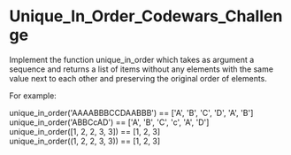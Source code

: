 # Unique_In_Order_Codewars_Challenge
Implement the function unique_in_order which takes as argument a sequence and returns a list of items without any elements with the same value next to each other and preserving the original order of elements.

For example:

unique_in_order('AAAABBBCCDAABBB') == ['A', 'B', 'C', 'D', 'A', 'B']
<br>
unique_in_order('ABBCcAD')         == ['A', 'B', 'C', 'c', 'A', 'D']
<br>
unique_in_order([1, 2, 2, 3, 3])   == [1, 2, 3]
<br>
unique_in_order((1, 2, 2, 3, 3))   == [1, 2, 3]

